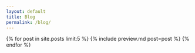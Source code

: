 ```yaml
---
layout: default
title: Blog
permalink: /blog/
---
```

{% for post in site.posts limit:5 %} {% include preview.md post=post %} {% endfor %}